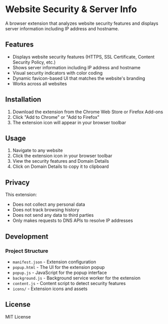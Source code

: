 # Website Security & Server Info

A browser extension that analyzes website security features and displays server information including IP address and hostname.

## Features

- Displays website security features (HTTPS, SSL Certificate, Content Security Policy, etc.)
- Shows server information including IP address and hostname
- Visual security indicators with color coding
- Dynamic favicon-based UI that matches the website's branding
- Works across all websites

## Installation

1. Download the extension from the Chrome Web Store or Firefox Add-ons
2. Click "Add to Chrome" or "Add to Firefox"
3. The extension icon will appear in your browser toolbar

## Usage

1. Navigate to any website
2. Click the extension icon in your browser toolbar
3. View the security features and Domain Details
4. Click on Domain Details to copy it to clipboard

## Privacy

This extension:
- Does not collect any personal data
- Does not track browsing history
- Does not send any data to third parties
- Only makes requests to DNS APIs to resolve IP addresses

## Development

### Project Structure
- `manifest.json` - Extension configuration
- `popup.html` - The UI for the extension popup
- `popup.js` - JavaScript for the popup interface
- `background.js` - Background service worker for the extension
- `content.js` - Content script to detect security features
- `icons/` - Extension icons and assets


## License

MIT License 